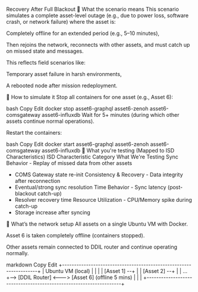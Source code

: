  Recovery After Full Blackout
🔹 What the scenario means
This scenario simulates a complete asset-level outage (e.g., due to power loss, software crash, or network failure) where the asset is:

Completely offline for an extended period (e.g., 5–10 minutes),

Then rejoins the network, reconnects with other assets, and must catch up on missed state and messages.

This reflects field scenarios like:

Temporary asset failure in harsh environments,

A rebooted node after mission redeployment.

🔹 How to simulate it
Stop all containers for one asset (e.g., Asset 6):

bash
Copy
Edit
docker stop asset6-graphql asset6-zenoh asset6-comsgateway asset6-influxdb
Wait for 5+ minutes (during which other assets continue normal operations).

Restart the containers:

bash
Copy
Edit
docker start asset6-graphql asset6-zenoh asset6-comsgateway asset6-influxdb
🔹 What you're testing (Mapped to ISD Characteristics)
ISD Characteristic Category	What We're Testing
Sync Behavior	- Replay of missed data from other assets
- COMS Gateway state re-init
Consistency & Recovery	- Data integrity after reconnection
- Eventual/strong sync resolution
Time Behavior	- Sync latency (post-blackout catch-up)
- Resolver recovery time
Resource Utilization	- CPU/Memory spike during catch-up
- Storage increase after syncing

🔹 What’s the network setup
All assets on a single Ubuntu VM with Docker.

Asset 6 is taken completely offline (containers stopped).

Other assets remain connected to DDIL router and continue operating normally.

markdown
Copy
Edit
+-------------------------------------------------------------------+
|                          Ubuntu VM (local)                        |
|                                                                   |
|  [Asset 1] --+                                                    |
|  [Asset 2] --+                                                    |
|     ...      +--> [DDIL Router] <---> [Asset 6] (offline 5 mins)  |
|                                                                   |
+-------------------------------------------------------------------+
